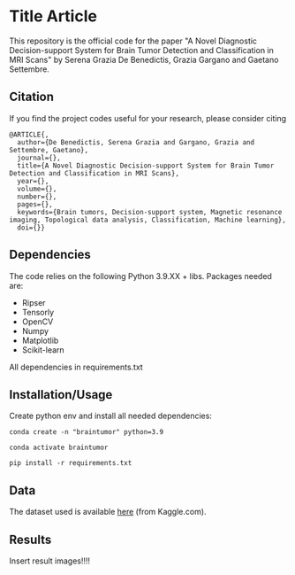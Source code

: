# Title Article

This repository is the official code for the paper "A Novel Diagnostic Decision-support System for Brain Tumor Detection and Classification in MRI Scans" by Serena Grazia De Benedictis, Grazia Gargano and Gaetano Settembre.

## Citation
If you find the project codes useful for your research, please consider citing


```
@ARTICLE{,
  author={De Benedictis, Serena Grazia and Gargano, Grazia and Settembre, Gaetano},
  journal={}, 
  title={A Novel Diagnostic Decision-support System for Brain Tumor Detection and Classification in MRI Scans}, 
  year={},
  volume={},
  number={},
  pages={},
  keywords={Brain tumors, Decision-support system, Magnetic resonance imaging, Topological data analysis, Classification, Machine learning},
  doi={}}

```

## Dependencies

The code relies on the following Python 3.9.XX + libs. Packages needed are:
 
* Ripser
* Tensorly
* OpenCV
* Numpy
* Matplotlib
* Scikit-learn

All dependencies in requirements.txt

## Installation/Usage

Create python env and install all needed dependencies:

    conda create -n "braintumor" python=3.9

    conda activate braintumor

    pip install -r requirements.txt

## Data

The dataset used is available [here](https://www.kaggle.com/datasets/masoudnickparvar/brain-tumor-mri-dataset) (from Kaggle.com).

## Results

Insert result images!!!!
